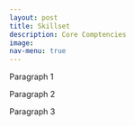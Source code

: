 ```yaml
---
layout: post
title: Skillset
description: Core Comptencies
image: 
nav-menu: true
---
```


Paragraph 1

Paragraph 2

Paragraph 3

